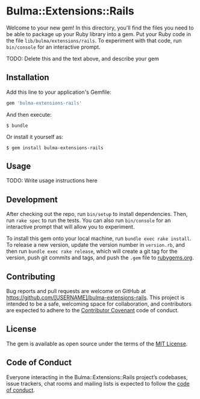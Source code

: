 # Bulma::Extensions::Rails

Welcome to your new gem! In this directory, you'll find the files you need to be able to package up your Ruby library into a gem. Put your Ruby code in the file `lib/bulma/extensions/rails`. To experiment with that code, run `bin/console` for an interactive prompt.

TODO: Delete this and the text above, and describe your gem

## Installation

Add this line to your application's Gemfile:

```ruby
gem 'bulma-extensions-rails'
```

And then execute:

    $ bundle

Or install it yourself as:

    $ gem install bulma-extensions-rails

## Usage

TODO: Write usage instructions here

## Development

After checking out the repo, run `bin/setup` to install dependencies. Then, run `rake spec` to run the tests. You can also run `bin/console` for an interactive prompt that will allow you to experiment.

To install this gem onto your local machine, run `bundle exec rake install`. To release a new version, update the version number in `version.rb`, and then run `bundle exec rake release`, which will create a git tag for the version, push git commits and tags, and push the `.gem` file to [rubygems.org](https://rubygems.org).

## Contributing

Bug reports and pull requests are welcome on GitHub at https://github.com/[USERNAME]/bulma-extensions-rails. This project is intended to be a safe, welcoming space for collaboration, and contributors are expected to adhere to the [Contributor Covenant](http://contributor-covenant.org) code of conduct.

## License

The gem is available as open source under the terms of the [MIT License](https://opensource.org/licenses/MIT).

## Code of Conduct

Everyone interacting in the Bulma::Extensions::Rails project’s codebases, issue trackers, chat rooms and mailing lists is expected to follow the [code of conduct](https://github.com/[USERNAME]/bulma-extensions-rails/blob/master/CODE_OF_CONDUCT.md).
